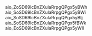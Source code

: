 aio_ZoSD69IcBnZXuIaRrpgQPgx5yBWh
aio_SoSD69IcBnZXuIaRrpgQPgx5yBWi
aio_SoSD69IcBnZXuIaRrpgQPgx5yBIj
aio_SoSD69IcBnZXuIaRrpgQPgx5fBWk
aio_EoSD69IcBnZXuIaRrpgQPgx5yWIl
